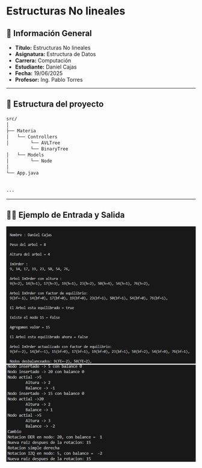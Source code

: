 # Estructuras No lineales

## 📌 Información General

- **Título:** Estructuras No lineales
- **Asignatura:** Estructura de Datos
- **Carrera:** Computación
- **Estudiante:** Daniel Cajas
- **Fecha:** 19/06/2025
- **Profesor:** Ing. Pablo Torres

---

## 🧩 Estructura del proyecto
    src/
    │
    ├── Materia
    │   └── Controllers
    │        └── AVLTree
             └── BinaryTree
    │   └── Models
    │        └── Node
    │
    └── App.java


    ---

---
## 🧑‍💻 Ejemplo de Entrada y Salida
![alt text](image-1.png)
![alt text](image.png)